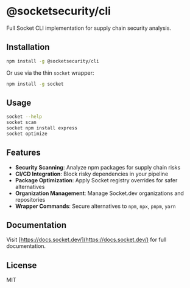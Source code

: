 # @socketsecurity/cli

Full Socket CLI implementation for supply chain security analysis.

## Installation

```bash
npm install -g @socketsecurity/cli
```

Or use via the thin `socket` wrapper:

```bash
npm install -g socket
```

## Usage

```bash
socket --help
socket scan
socket npm install express
socket optimize
```

## Features

- **Security Scanning**: Analyze npm packages for supply chain risks
- **CI/CD Integration**: Block risky dependencies in your pipeline
- **Package Optimization**: Apply Socket registry overrides for safer alternatives
- **Organization Management**: Manage Socket.dev organizations and repositories
- **Wrapper Commands**: Secure alternatives to `npm`, `npx`, `pnpm`, `yarn`

## Documentation

Visit [https://docs.socket.dev/](https://docs.socket.dev/) for full documentation.

## License

MIT
